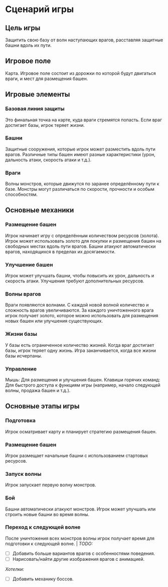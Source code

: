 # Сценарий игры <!-- omit in toc -->

## Цель игры
Защитить свою базу от волн наступающих врагов, расставляя защитные башни вдоль их пути.
## Игровое поле
Карта. Игровое поле состоит из дорожки по которой будут двигаться враги, и мест для размещения башен.

## Игровые элементы
### Базовая линия защиты
Это финальная точка на карте, куда враги стремятся попасть. Если враг достигает базы, игрок теряет жизни.
### Башни
Защитные сооружения, которые игрок может разместить вдоль пути врагов. Различные типы башен имеют разные характеристики (урон, дальность атаки, скорость атаки и т.д.).
### Враги
Волны монстров, которые движутся по заранее определённому пути к базе. Монстры могут различаться по скорости, прочности и особым способностям.

## Основные механики
### Размещение башен
Игрок начинает игру с определённым количеством ресурсов (золота).
Игрок может использовать золото для покупки и размещения башен на свободных местах вдоль пути врагов.
Башни атакуют автоматически врагов, находящихся в пределах их досягаемости.
### Улучшение башен
Игрок может улучшать башни, чтобы повысить их урон, дальность и скорость атаки.
Улучшения требуют дополнительных ресурсов.
### Волны врагов
Враги появляются волнами. С каждой новой волной количество и сложность врагов увеличиваются.
За каждого уничтоженного врага игрок получает золото, которое можно использовать для размещения новых башен или улучшения существующих.
### Жизни базы
У базы есть ограниченное количество жизней.
Когда враг достигает базы, игрок теряет одну жизнь.
Игра заканчивается, когда все жизни базы исчерпаны.
### Управление
Мышь: Для размещения и улучшения башен.
Клавиши горячих команд: Для быстрого доступа к функциям игры (например, начало следующей волны, продажа башен и т.д.).

## Основные этапы игры
### Подготовка
Игрок осматривает карту и планирует стратегию размещения башен.
### Размещение башен
Игрок размещает начальные башни с использованием стартовых ресурсов.
### Запуск волны
Игрок запускает первую волну монстров.
### Бой
Башни автоматически атакуют монстров. Игрок может улучшать или строить новые башни во время волны.
### Переход к следующей волне
После уничтожения всех монстров волны игрок получает время для подготовки к следующей волне.
                                               |
_TODO:_

- [ ] Добавить больше вариантов врагов с особенностями поведения.
- [ ] Нарисовать/найти другие изображения врагов с анимацией.

_Хотелки:_

- [ ] Добавить механику боссов.